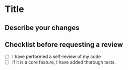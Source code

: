 # Title

## Describe your changes

## Checklist before requesting a review

- [ ] I have performed a self-review of my code
- [ ] If it is a core feature, I have added thorough tests.

